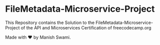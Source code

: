 # FileMetadata-Microservice-Project
This Repository contains the Solution to the FileMetadata-Microservice-Project of the API and Microservices Certification of freecodecamp.org

Made with ❤️ by Manish Swami.